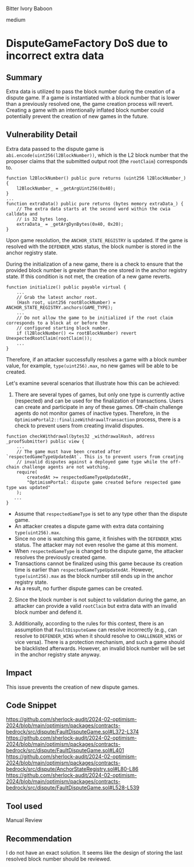 Bitter Ivory Baboon

medium

# DisputeGameFactory DoS due to incorrect extra data

## Summary

Extra data is utilized to pass the block number during the creation of a dispute game. If a game is instantiated with a block number that is lower than a previously resolved one, the game creation process will revert. Сreating a game with an intentionally inflated block number could potentially prevent the creation of new games in the future.

## Vulnerability Detail

Extra data passed to the dispute game is `abi.encode(uint256(l2BlockNumber))`, which is the L2 block number that the proposer claims that the submitted output root (the `rootClaim`) corresponds to.

```solidity
function l2BlockNumber() public pure returns (uint256 l2BlockNumber_) {
    l2BlockNumber_ = _getArgUint256(0x40);
}
...
function extraData() public pure returns (bytes memory extraData_) {
    // The extra data starts at the second word within the cwia calldata and
    // is 32 bytes long.
    extraData_ = _getArgDynBytes(0x40, 0x20);
}
```

Upon game resolution, the `ANCHOR_STATE_REGISTRY` is updated. If the game is resolved with the `DEFENDER_WINS` status, the block number is stored in the anchor registry state.

During the initialization of a new game, there is a check to ensure that the provided block number is greater than the one stored in the anchor registry state. If this condition is not met, the creation of a new game reverts.

```solidity
function initialize() public payable virtual {
    ...
    // Grab the latest anchor root.
    (Hash root, uint256 rootBlockNumber) = ANCHOR_STATE_REGISTRY.anchors(GAME_TYPE);
    ...
    // Do not allow the game to be initialized if the root claim corresponds to a block at or before the
    // configured starting block number.
    if (l2BlockNumber() <= rootBlockNumber) revert UnexpectedRootClaim(rootClaim());
    ...
}
```

Therefore, if an attacker successfully resolves a game with a block number value, for example, `type(uint256).max`, no new games will be able to be created.

Let's examine several scenarios that illustrate how this can be achieved:

1. There are several types of games, but only one type is currently active (respected) and can be used for the finalization of transactions. Users can create and participate in any of these games. Off-chain challenge agents do not monitor games of inactive types. Therefore, in the `OptimismPortal2::finalizeWithdrawalTransaction` process, there is a check to prevent users from creating invalid disputes.

```solidity
function checkWithdrawal(bytes32 _withdrawalHash, address _proofSubmitter) public view {
    ...
    // The game must have been created after `respectedGameTypeUpdatedAt`. This is to prevent users from creating
    // invalid disputes against a deployed game type while the off-chain challenge agents are not watching.
    require(
        createdAt >= respectedGameTypeUpdatedAt,
        "OptimismPortal: dispute game created before respected game type was updated"
    );
   ...
}
```

- Assume that `respectedGameType` is set to any type other than the dispute game.
- An attacker creates a dispute game with extra data containing `type(uint256).max`.
- Since no one is watching this game, it finishes with the `DEFENDER_WINS` status. The attacker may not even resolve the game at this moment.
- When `respectedGameType` is changed to the dispute game, the attacker resolves the previously created game.
- Transactions cannot be finalized using this game because its creation time is earlier than `respectedGameTypeUpdatedAt`. However, `type(uint256).max` as the block number still ends up in the anchor registry state.
- As a result, no further dispute games can be created.

2. Since the block number is not subject to validation during the game, an attacker can provide a valid `rootClaim` but extra data with an invalid block number and defend it.

3. Additionally, according to the rules for this contest, there is an assumption that `FaultDisputeGame` can resolve incorrectly (e.g., can resolve to `DEFENDER_WINS` when it should resolve to `CHALLENGER_WINS` or vice versa). There is a protection mechanism, and such a game should be blacklisted afterwards. However, an invalid block number will be set in the anchor registry state anyway.

## Impact

This issue prevents the creation of new dispute games.

## Code Snippet

https://github.com/sherlock-audit/2024-02-optimism-2024/blob/main/optimism/packages/contracts-bedrock/src/dispute/FaultDisputeGame.sol#L372-L374
https://github.com/sherlock-audit/2024-02-optimism-2024/blob/main/optimism/packages/contracts-bedrock/src/dispute/FaultDisputeGame.sol#L401
https://github.com/sherlock-audit/2024-02-optimism-2024/blob/main/optimism/packages/contracts-bedrock/src/dispute/AnchorStateRegistry.sol#L80-L86
https://github.com/sherlock-audit/2024-02-optimism-2024/blob/main/optimism/packages/contracts-bedrock/src/dispute/FaultDisputeGame.sol#L528-L539

## Tool used

Manual Review

## Recommendation

I do not have an exact solution. It seems like the design of storing the last resolved block number should be reviewed.
